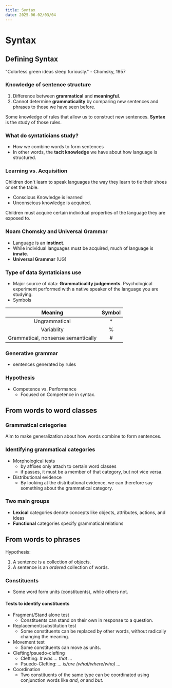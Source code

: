 ```yaml
---
title: Syntax
date: 2025-06-02/03/04
---
```


# Syntax

## Defining Syntax

"Colorless green ideas sleep furiously." - Chomsky, 1957

### Knowledge of sentence structure

1. Difference between **grammatical** and **meaningful**.
2. Cannot determine **grammaticality** by comparing new sentences and phrases to those we have seen before.

Some knowledge of rules that allow us to construct new sentences.
**Syntax** is the study of those rules.

### What do syntaticians study?
- How we combine words to form sentences
- In other words, the **tacit knowledge** we have about how language is structured.

### Learning vs. Acquisition
Children don't learn to speak languages the way they learn to tie their shoes or set the table.
- Conscious Knowledge is learned
- Unconscious knowledge is acquired.

Children must acquire certain individual properties of the language they are exposed to.

### Noam Chomsky and Universal Grammar
- Language is an **instinct**.
- While individual languages must be acquired, much of language is **innate**.
- **Universal Grammar** (UG)

### Type of data Syntaticians use
- Major source of data: **Grammaticality judgements**. Psychological experiment performed with a native speaker of the language you are studying.
- Symbols
  
|  Meaning                           |    Symbol    |
| :--------------------------------: | :----------: |
| Ungrammatical                      |       *      |
| Variablity                         |       %      |
| Grammatical, nonsense semantically |       #      |

### Generative grammar
- sentences generated by rules

### Hypothesis
- Competence vs. Performance
  - Focused on Competence in syntax.


## From words to word classes
### Grammatical categories
Aim to make generalization about how words combine to form sentences.

### Identifying grammatical categories
- Morphological tests
  - by affixes only attach to certain word classes
  - if passes, it must be a member of that category, but not vice versa.
- Distributional evidence
  - By looking at the distributional evidence, we can therefore say something about the grammatical category.

### Two main groups
- **Lexical** categories denote concepts like objects, attributes, actions, and ideas
- **Functional** categories specify grammatical relations

## From words to phrases
Hypothesis:
1. A sentence is a collection of objects.
2. A sentence is an *ordered* collection of words.

### Constituents
- Some word form units (constituents), while others not.

#### Tests to identify constituents
- Fragment/Stand alone test
  - Constituents can stand on their own in response to a question.
- Replacement/substitution test
  - Some constituents can be replaced by other words, without radically changing the meaning.
- Movement test
  - Some constituents can move as units.
- Clefting/psuedo-clefting
  - Clefting: *It was ... that ...*
  - Psuedo-Clefting: *... is/are (what/where/who) ...*
- Coordination
  - Two constituents of the same type can be coordinated using conjunction words like *and*, *or* and *but*.